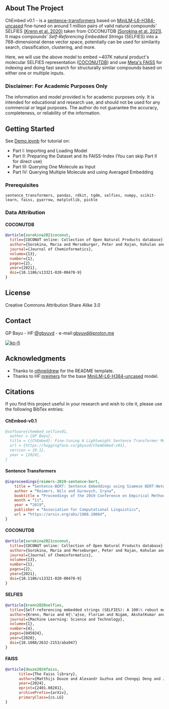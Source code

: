 <!-- ABOUT THE PROJECT -->
## About The Project
ChEmbed v0.1 - is a [sentence-transformers](https://www.SBERT.net) based on [MiniLM-L6-H384-uncased](https://huggingface.co/nreimers/MiniLM-L6-H384-uncased) fine-tuned on around 1 million pairs of valid natural compounds' SELFIES [(Krenn et al. 2020)](https://github.com/aspuru-guzik-group/selfies) taken from COCONUTDB [(Sorokina et al. 2021)](https://coconut.naturalproducts.net/). It maps compounds' *Self-Referencing Embedded Strings* (SELFIES) into a 768-dimensional dense vector space, potentially can be used for similarity search, classification, clustering, and more.

Here, we will use the above model to embed ~407K natural product's molecular SELFIES representation ([COCONUTDB](https://coconut.naturalproducts.net/)) and use [Meta's FAISS](https://github.com/facebookresearch/faiss) for indexing and doing fast search for structurally similar compounds based on either one or multiple inputs.

### Disclaimer: For Academic Purposes Only
The information and model provided is for academic purposes only. It is intended for educational and research use, and should not be used for any commercial or legal purposes. The author do not guarantee the accuracy, completeness, or reliability of the information.

<!-- GETTING STARTED -->
## Getting Started
See [Demo.ipynb](./Demo.ipynb) for tutorial on:
- Part I: Importing and Loading Model
- Part II: Preparing the Dataset and its FAISS-Index (You can skip Part II for direct use)
- Part III: Querying One Molecule as Input
- Part IV: Querying Multiple Molecule and using Averaged Embedding

### Prerequisites
```
sentence_transformers, pandas, rdkit, tqdm, selfies, numpy, scikit-learn, faiss, pyarrow, matplotlib, pickle
```

### Data Attribution

#### COCONUTDB
```bibtex
@article{sorokina2021coconut,
  title={COCONUT online: Collection of Open Natural Products database},
  author={Sorokina, Maria and Merseburger, Peter and Rajan, Kohulan and Yirik, Mehmet Aziz and Steinbeck, Christoph},
  journal={Journal of Cheminformatics},
  volume={13},
  number={1},
  pages={2},
  year={2021},
  doi={10.1186/s13321-020-00478-9}
}
```

<!-- LICENSE -->
## License
Creative Commons Attribution Share Alike 3.0

<!-- CONTACT -->
## Contact
GP Bayu - HF:[@gbyuvd](https://huggingface.co/gbyuvd) - e-mail:gbyuvd@proton.me

[![ko-fi](https://ko-fi.com/img/githubbutton_sm.svg)](https://ko-fi.com/O4O710GFBZ)

<!-- ACKNOWLEDGMENTS -->
## Acknowledgments
- Thanks to [othneildrew](https://github.com/othneildrew/Best-README-Template/) for the README template.
- Thanks to HF:[nreimers](huggingface.co/nreimers) for the base [MiniLM-L6-H384-uncased](https://huggingface.co/nreimers/MiniLM-L6-H384-uncased) model.


<!-- Citations -->
## Citations
If you find this project useful in your research and wish to cite it, please use the following BibTex entries:

#### ChEmbed-v0.1
```bibtex
@software{chembed_selfies01,
  author = {GP Bayu},
  title = {{ChEmbed}: Fine-tuning A Lightweight Sentence Transformer Model on Molecular SELFIES},
  url = {https://huggingface.co/gbyuvd/ChemEmbed-v01},
  version = {0.1},
  year = {2024},
}
```

#### Sentence Transformers
```bibtex
@inproceedings{reimers-2019-sentence-bert,
    title = "Sentence-BERT: Sentence Embeddings using Siamese BERT-Networks",
    author = "Reimers, Nils and Gurevych, Iryna",
    booktitle = "Proceedings of the 2019 Conference on Empirical Methods in Natural Language Processing",
    month = "11",
    year = "2019",
    publisher = "Association for Computational Linguistics",
    url = "https://arxiv.org/abs/1908.10084",
}
```

#### COCONUTDB
```bibtex
@article{sorokina2021coconut,
  title={COCONUT online: Collection of Open Natural Products database},
  author={Sorokina, Maria and Merseburger, Peter and Rajan, Kohulan and Yirik, Mehmet Aziz and Steinbeck, Christoph},
  journal={Journal of Cheminformatics},
  volume={13},
  number={1},
  pages={2},
  year={2021},
  doi={10.1186/s13321-020-00478-9}
}
```

#### SELFIES
```bibtex
@article{krenn2020selfies,
  title={Self-referencing embedded strings (SELFIES): A 100\% robust molecular string representation},
  author={Krenn, Mario and H{\"a}se, Florian and Nigam, AkshatKumar and Friederich, Pascal and Aspuru-Guzik, Alan},
  journal={Machine Learning: Science and Technology},
  volume={1},
  number={4},
  pages={045024},
  year={2020},
  doi={10.1088/2632-2153/aba947}
}
```
#### FAISS
```bibtex
@article{douze2024faiss,
      title={The Faiss library},
      author={Matthijs Douze and Alexandr Guzhva and Chengqi Deng and Jeff Johnson and Gergely Szilvasy and Pierre-Emmanuel Mazaré and Maria Lomeli and Lucas Hosseini and Hervé Jégou},
      year={2024},
      eprint={2401.08281},
      archivePrefix={arXiv},
      primaryClass={cs.LG}
}
```